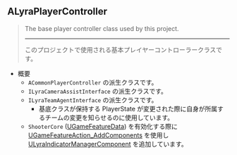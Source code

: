 ## ALyraPlayerController

> The base player controller class used by this project.  
> 
> ----
> このプロジェクトで使用される基本プレイヤーコントローラークラスです。

* 概要
	* `ACommonPlayerController` の派生クラスです。
	* `ILyraCameraAssistInterface` の派生クラスです。
	* `ILyraTeamAgentInterface` の派生クラスです。
		* 基底クラスが保持する PlayerState が変更された際に自身が所属するチームの変更を知らせるのに使用しています。
	* `ShooterCore` ([UGameFeatureData]) を有効化する際に [UGameFeatureAction_AddComponents] を使用し [ULyraIndicatorManagerComponent] を追加しています。



<!--- ページ内のリンク --->

<!--- 自前の画像へのリンク --->

<!--- generated --->
[ULyraIndicatorManagerComponent]: ../../Lyra/Etc/ULyraIndicatorManagerComponent.md#ulyraindicatormanagercomponent
[UGameFeatureAction_AddComponents]: ../../UE/GameFeature/UGameFeatureAction_AddComponents.md#ugamefeatureaction_addcomponents
[UGameFeatureData]: ../../UE/GameFeature/UGameFeatureData.md#ugamefeaturedata
